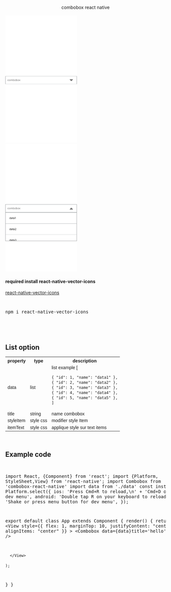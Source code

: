 <!DOCTYPE html>
<html>
<head>
<style>
table {
    font-family: arial, sans-serif;
    border-collapse: collapse;
    width: 100%;
}
img {
    height: 400px;
}

td, th {
border: 1px solid #dddddd;
text-align: left;
padding: 8px;
}

tr:nth-child(even) {
background-color: #dddddd;
}
</style>

<meta charset="UTF-8">
<title>combobox react native</title>
</head>

<body>
<center>  combobox react native</center>
<br/>
<img src="./img/Screen1.png"/>
<br/>
<img src="./img/Screen2.png"/>
<br/>
<h4> required install   react-native-vector-icons</h4>
<a href="https://www.npmjs.com/package/react-native-vector-icons"> react-native-vector-icons</a>
<pre class="editor editor-colors">

npm i react-native-vector-icons

</pre>
<br/>
<h2>List option</h2>

<table>
  <tr>
    <th>property</th>
    <th>type</th>
    <th>description</th>
  </tr>
  <tr>
    <td>data</td>
    <td>list </td>
    <td>list  example
     [
 
    { "id": 1, "name": "data1" },
    { "id": 2, "name": "data2" },
    { "id": 3, "name": "data3" },
    { "id": 4, "name": "data4" },
    { "id": 5, "name": "data5" },
    ]

  </tr>
  <tr>
    <td>title</td>
    <td>string </td>
    <td>name combobox</td>
  </tr>
   <tr>
    <td>styleItem</td>
    <td>style css </td>
    <td>modifier style Item</td>
  </tr>
  <tr>
    <td>itemText</td>
    <td>style css </td>
    <td>applique style sur text items</td>
  </tr>
 
</table>
<br/>
<h2>Example code</h2>
<pre class="editor editor-colors">

import React, {Component} from 'react';
import {Platform, StyleSheet,View} from 'react-native';
import Combobox  from 'combobox-react-native'
import data from './data'
const instructions = Platform.select({
  ios: 'Press Cmd+R to reload,\n' + 'Cmd+D or shake for dev menu',
  android:
    'Double tap R on your keyboard to reload,\n' +
    'Shake or press menu button for dev menu',
});

export default class App extends Component {
  render() {
    return (
      <View
        style={{
          flex: 1,
          marginTop: 10,
          justifyContent: "center",
          alignItems: "center"
        }} >
          <Combobox data={data}title='hello' />

      </View>

    );

  } 
}



</pre>
</pre>

</body>

</html>
